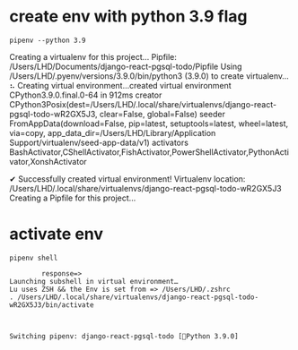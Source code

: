 

 
# create env with python 3.9 flag
    pipenv --python 3.9
Creating a virtualenv for this project…
Pipfile: /Users/LHD/Documents/django-react-pgsql-todo/Pipfile
Using /Users/LHD/.pyenv/versions/3.9.0/bin/python3 (3.9.0) to create virtualenv…
⠦ Creating virtual environment...created virtual environment CPython3.9.0.final.0-64 in 912ms
  creator CPython3Posix(dest=/Users/LHD/.local/share/virtualenvs/django-react-pgsql-todo-wR2GX5J3, clear=False, global=False)
  seeder FromAppData(download=False, pip=latest, setuptools=latest, wheel=latest, via=copy, app_data_dir=/Users/LHD/Library/Application Support/virtualenv/seed-app-data/v1)
  activators BashActivator,CShellActivator,FishActivator,PowerShellActivator,PythonActivator,XonshActivator

✔ Successfully created virtual environment! 
Virtualenv location: /Users/LHD/.local/share/virtualenvs/django-react-pgsql-todo-wR2GX5J3
Creating a Pipfile for this project…

# activate env
    pipenv shell

            response=> 
    Launching subshell in virtual environment…
    Lu uses ZSH && the Env is set from => /Users/LHD/.zshrc
    . /Users/LHD/.local/share/virtualenvs/django-react-pgsql-todo-wR2GX5J3/bin/activate



    Switching pipenv: django-react-pgsql-todo [🐍Python 3.9.0]

